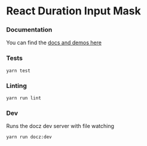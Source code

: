 # React Duration Input Mask

### Documentation
You can find the [docs and demos here](https://react-duration-input-mask.netlify.com/)

### Tests
`yarn test`

### Linting
`yarn run lint`

### Dev
Runs the docz dev server with file watching

`yarn run docz:dev`
